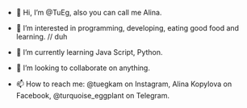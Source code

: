 - 👋 Hi, I’m @TuEg, also you can call me Alina.

- 👀 I’m interested in programming, developing, eating good food and learning.
// duh

- 🌱 I’m currently learning Java Script, Python.

- 💞️ I’m looking to collaborate on anything.

- 📫 How to reach me: @tuegkam on Instagram, Alina Kopylova on Facebook, @turquoise_eggplant on Telegram.
